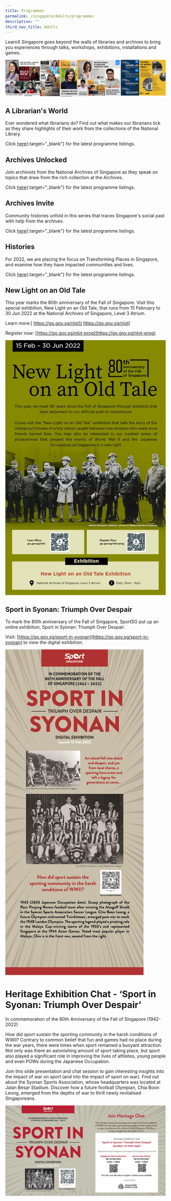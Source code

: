 ```yaml
---
title: Programmes
permalink: /singapore/Adults/programmes
description: ""
third_nav_title: Adults
---
```

<style type="text/css">
/* Links */
.content a { color: #322987; }
.content a:focus,
.content a:hover { color: #28216c; }

/* Button Outline */
.bp-button { padding-left: 1.5rem; padding-right: 1.5rem; }
.bp-button.is-primary-outline { border: 1px solid #322987; color: #322987; background-color: transparent; text-decoration: none; }
.bp-button.is-primary-outline:focus,
.bp-button.is-primary-outline:hover { border: 1px solid #322987; color: #cff2e8; background-color: #322987; text-decoration: none; }

/* Responsive Iframe */
.responsive-iframe { position: absolute; top: 0; left: 0; bottom: 0; right: 0; width: 100%; height: 100%; }
.responsive-iframe-container { position: relative; overflow: hidden; width: 100%; }
.responsive-iframe-container.ratio-16by9 { padding-top: 56.25%; }
.responsive-iframe-container.ratio-4by3 { padding-top: 75%; }
.responsive-iframe-container.ratio-3by2 { padding-top: 66.66%; }
.responsive-iframe-container.ratio-1by1 { padding-top: 100%; }

/* Click Box */
.clickbox { display: block; position: relative; width: 100%; padding-bottom: 56.25%; background-color: transparent; }
.clickbox span { padding: .5rem; }
.clickbox a { position: absolute; display: flex; width: 100%; height: 100%; align-items: center; justify-content: center; font-size: 1.25rem; text-align: center; text-decoration: none; text-transform: uppercase; }
.clickbox a:focus,
.clickbox a:hover { text-decoration: none; }

/* Mint Jade */
.clickbox.is-mint-jade { background-color: #dce5d3; color: #00b794; }
.clickbox.is-mint-jade a { color: #00b794; }
.clickbox.is-mint-jade a:focus,
.clickbox.is-mint-jade a:hover { background-color: #00b794; color: #dce5d3; } 
</style>

LearnX Singapore goes beyond the walls of libraries and archives to bring you experiences through talks, workshops, exhibitions, installations and games.

![Alt text for image on Isomer site](/images/singapore/singapore/NLNAS%20Programmes.png)

## **A Librarian's World**
Ever wondered what librarians do? Find out what makes our librarians tick as they share highlights of their work from the collections of the National Library. 

Click [here](https://www.eventbrite.com/cc/learnx-singapore-67809){:target="_blank"} for the latest programme listings.

## **Archives Unlocked**
Join archivists from the National Archives of Singapore as they speak on topics that draw from the rich collection at the Archives. 

Click [here](https://www.eventbrite.com/cc/learnx-singapore-67809){:target="_blank"} for the latest programme listings.

## **Archives Invite**
Community histories unfold in this series that traces Singapore's social past with help from the archives.

Click [here](https://www.eventbrite.com/cc/learnx-singapore-67809){:target="_blank"} for the latest programme listings.

## **Histories**
For 2022, we are placing the focus on Transforming Places in Singapore, and examine how they have impacted communities and lives.

Click [here](https://www.eventbrite.com/cc/learnx-singapore-67809){:target="_blank"} for the latest programme listings.

## **New Light on an Old Tale**
This year marks the 80th anniversary of the Fall of Singapore. Visit this special exhibition, New Light on an Old Tale, that runs from 15 February to 30 Jun 2022 at the National Archives of Singapore, Level 3 
Atrium.

Learn more:[ https://go.gov.sg/nlot]( https://go.gov.sg/nlot)

Register now: [https://go.gov.sg/nlot-prog](https://go.gov.sg/nlot-prog)

![](/images/singapore-japanese-occupation/NAS%20New%20light%20on%20an%20old%20tale%20exhibition.jpg)

## **Sport in Syonan: Triumph Over Despair**
To mark the 80th anniversary of the Fall of Singapore, SportSG put up an online exhibition, Sport in Syonan: 
Triumph Over Despair. 

Visit: [https://go.gov.sg/sport-in-syonan](https://go.gov.sg/sport-in-syonan) to view the digital exhibition.

![](/images/singapore-japanese-occupation/Sport%20in%20Syonan%20poster.png)

# **Heritage Exhibition Chat - ‘Sport in Syonan: Triumph Over Despair’**

In commemoration of the 80th Anniversary of the Fall of Singapore (1942-2022)

How did sport sustain the sporting community in the harsh conditions of WWII? Contrary to common belief that fun and games had no place during the war years, there were times when sport remained a buoyant attraction. Not only was there an astonishing amount of sport taking place, but sport also played a significant role in improving the lives of athletes, young people and even POWs during the Japanese Occupation. 

Join this slide presentation and chat session to gain interesting insights into the impact of war on sport (and into the impact of sport on war). Find out about the Syonan Sports Association, whose headquarters was located at Jalan Besar Stadium. Discover how a future football Olympian, Chia Boon Leong, emerged from the depths of war to thrill newly revitalised Singaporeans.


![](/images/singapore-japanese-occupation/Sport%20in%20Syonan%20talk%20poster.jpg)
